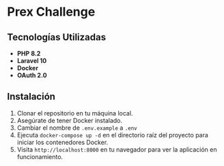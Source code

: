 # Prex Challenge



## Tecnologías Utilizadas

- **PHP 8.2**
- **Laravel 10**
- **Docker**
- **OAuth 2.0**

## Instalación

1. Clonar el repositorio en tu máquina local.
2. Asegúrate de tener Docker instalado.
3. Cambiar el nombre de `.env.example` a `.env`
4. Ejecuta `docker-compose up -d` en el directorio raíz del proyecto para iniciar los contenedores Docker.
5. Visita `http://localhost:8000` en tu navegador para ver la aplicación en funcionamiento.
